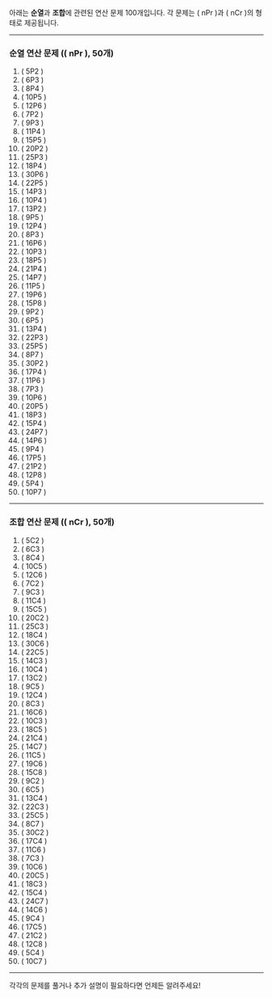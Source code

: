아래는 **순열**과 **조합**에 관련된 연산 문제 100개입니다. 각 문제는 \( nPr \)과 \( nCr \)의 형태로 제공됩니다.

---

### 순열 연산 문제 (\( nPr \), 50개)
1. \( 5P2 \)  
2. \( 6P3 \)  
3. \( 8P4 \)  
4. \( 10P5 \)  
5. \( 12P6 \)  
6. \( 7P2 \)  
7. \( 9P3 \)  
8. \( 11P4 \)  
9. \( 15P5 \)  
10. \( 20P2 \)  
11. \( 25P3 \)  
12. \( 18P4 \)  
13. \( 30P6 \)  
14. \( 22P5 \)  
15. \( 14P3 \)  
16. \( 10P4 \)  
17. \( 13P2 \)  
18. \( 9P5 \)  
19. \( 12P4 \)  
20. \( 8P3 \)  
21. \( 16P6 \)  
22. \( 10P3 \)  
23. \( 18P5 \)  
24. \( 21P4 \)  
25. \( 14P7 \)  
26. \( 11P5 \)  
27. \( 19P6 \)  
28. \( 15P8 \)  
29. \( 9P2 \)  
30. \( 6P5 \)  
31. \( 13P4 \)  
32. \( 22P3 \)  
33. \( 25P5 \)  
34. \( 8P7 \)  
35. \( 30P2 \)  
36. \( 17P4 \)  
37. \( 11P6 \)  
38. \( 7P3 \)  
39. \( 10P6 \)  
40. \( 20P5 \)  
41. \( 18P3 \)  
42. \( 15P4 \)  
43. \( 24P7 \)  
44. \( 14P6 \)  
45. \( 9P4 \)  
46. \( 17P5 \)  
47. \( 21P2 \)  
48. \( 12P8 \)  
49. \( 5P4 \)  
50. \( 10P7 \)  

---

### 조합 연산 문제 (\( nCr \), 50개)
1. \( 5C2 \)  
2. \( 6C3 \)  
3. \( 8C4 \)  
4. \( 10C5 \)  
5. \( 12C6 \)  
6. \( 7C2 \)  
7. \( 9C3 \)  
8. \( 11C4 \)  
9. \( 15C5 \)  
10. \( 20C2 \)  
11. \( 25C3 \)  
12. \( 18C4 \)  
13. \( 30C6 \)  
14. \( 22C5 \)  
15. \( 14C3 \)  
16. \( 10C4 \)  
17. \( 13C2 \)  
18. \( 9C5 \)  
19. \( 12C4 \)  
20. \( 8C3 \)  
21. \( 16C6 \)  
22. \( 10C3 \)  
23. \( 18C5 \)  
24. \( 21C4 \)  
25. \( 14C7 \)  
26. \( 11C5 \)  
27. \( 19C6 \)  
28. \( 15C8 \)  
29. \( 9C2 \)  
30. \( 6C5 \)  
31. \( 13C4 \)  
32. \( 22C3 \)  
33. \( 25C5 \)  
34. \( 8C7 \)  
35. \( 30C2 \)  
36. \( 17C4 \)  
37. \( 11C6 \)  
38. \( 7C3 \)  
39. \( 10C6 \)  
40. \( 20C5 \)  
41. \( 18C3 \)  
42. \( 15C4 \)  
43. \( 24C7 \)  
44. \( 14C6 \)  
45. \( 9C4 \)  
46. \( 17C5 \)  
47. \( 21C2 \)  
48. \( 12C8 \)  
49. \( 5C4 \)  
50. \( 10C7 \)  

---

각각의 문제를 풀거나 추가 설명이 필요하다면 언제든 알려주세요!